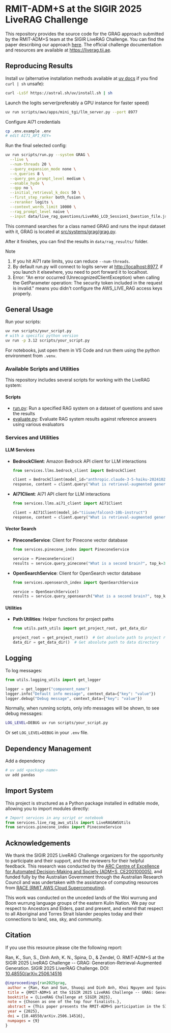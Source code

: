 # RMIT-ADM+S at the SIGIR 2025 LiveRAG Challenge

This repository provides the source code for the GRAG approach submitted by the RMIT-ADM+S team at the SIGIR LiveRAG Challenge. You can find the paper describing our approach [here](https://doi.org/10.48550/arXiv.2506.14516). The official challenge documentation and resources are available at <https://liverag.tii.ae>.

## Reproducing Results

Install uv (alternative installation methods available at [uv docs](https://docs.astral.sh/uv/getting-started/installation/) if you find `curl | sh` unsafe):

```bash
curl -LsSf https://astral.sh/uv/install.sh | sh
```

Launch the logits server(preferably a GPU instance for faster speed)

```bash
uv run scripts/aws/apps/mini_tgi/llm_server.py --port 8977
```

Configure AI71 credentials

```bash
cp .env.example .env
# edit AI71_API_KEY=
```

Run the final selected config:

```bash
uv run scripts/run.py --system GRAG \
  --live \
  --num-threads 20 \
  --query_expansion_mode none \
  --n_queries 8 \
  --query_gen_prompt_level medium \
  --enable_hyde \
  --qpp no \
  --initial_retrieval_k_docs 50 \
  --first_step_ranker both_fusion \
  --reranker logits \
  --context_words_limit 10000 \
  --rag_prompt_level naive \
  --input data/live_rag_questions/LiveRAG_LCD_Session1_Question_file.jsonl
```

This command searches for a class named GRAG and runs the input dataset with it, GRAG is located at [src/systems/grag/grag.py](src/systems/grag/grag.py#L21).

After it finishes, you can find the results in `data/rag_results/` folder.

Note

1. If you hit AI71 rate limits, you can reduce `--num-threads`.
2. By default run.py will connect to logits server at <http://localhost:8977>, if you launch it elsewhere, you need to port forward it to localhost.
3. Error: "An error occurred (UnrecognizedClientException) when calling the GetParameter operation: The security token included in the request is invalid." means you didn't configure the AWS_LIVE_RAG access keys properly.

## General Usage

Run your scripts:

```bash
uv run scripts/your_script.py
# with a specific python version
uv run -p 3.12 scripts/your_script.py
```

For notebooks, just open them in VS Code and run them using the python environment from `.venv`.

### Available Scripts and Utilities

This repository includes several scripts for working with the LiveRAG system:

#### Scripts

- [run.py](scripts/run.py): Run a specified RAG system on a dataset of questions and save the results
- [evaluate.py](scripts/evaluate.py): Evaluate RAG system results against reference answers using various evaluators

### Services and Utilities

#### LLM Services

- **BedrockClient**: Amazon Bedrock API client for LLM interactions

  ```python
  from services.llms.bedrock_client import BedrockClient
  
  client = BedrockClient(model_id="anthropic.claude-3-5-haiku-20241022-v1:0")
  response, content = client.query("What is retrieval-augmented generation?")
  ```

- **AI71Client**: AI71 API client for LLM interactions

  ```python
  from services.llms.ai71_client import AI71Client
  
  client = AI71Client(model_id="tiiuae/falcon3-10b-instruct")
  response, content = client.query("What is retrieval-augmented generation?")
  ```

#### Vector Search

- **PineconeService**: Client for Pinecone vector database

  ```python
  from services.pinecone_index import PineconeService
  
  service = PineconeService()
  results = service.query_pinecone("What is a second brain?", top_k=3)
  ```

- **OpenSearchService**: Client for OpenSearch vector database

  ```python
  from services.opensearch_index import OpenSearchService
  
  service = OpenSearchService()
  results = service.query_opensearch("What is a second brain?", top_k=3)
  ```

#### Utilities

- **Path Utilities**: Helper functions for project paths

  ```python
  from utils.path_utils import get_project_root, get_data_dir
  
  project_root = get_project_root()  # Get absolute path to project root
  data_dir = get_data_dir()  # Get absolute path to data directory
  ```

## Logging

To log messages:

```python
from utils.logging_utils import get_logger

logger = get_logger("component_name")
logger.info("Default info message", context_data={"key": "value"})
logger.debug("Debug message", context_data={"key": "value"})
```

Normally, when running scripts, only info messages will be shown, to see debug messages:

```bash
LOG_LEVEL=DEBUG uv run scripts/your_script.py
```

Or set `LOG_LEVEL=DEBUG` in your `.env` file.

## Dependency Management

Add a dependency

```bash
# uv add <package-name>
uv add pandas
```

## Import System

This project is structured as a Python package installed in editable mode, allowing you to import modules directly:

```python
# Import services in any script or notebook
from services.live_rag_aws_utils import LiveRAGAWSUtils
from services.pinecone_index import PineconeService
```
## Acknowledgements

We thank the SIGIR 2025 LiveRAG Challenge organizers for the opportunity to participate and their support, and the reviewers for their helpful feedback. This research was conducted by the [ARC Centre of Excellence for Automated Decision-Making and Society (ADM+S, CE200100005)](https://www.admscentre.org.au/), and funded fully by the Australian Government through the Australian Research Council and was undertaken with the assistance of computing resources from [RACE (RMIT AWS Cloud Supercomputing)](https://www.rmit.edu.au/partner/hubs/race).
  
  This work was conducted on the unceded lands of the  Woi wurrung and Boon wurrung language groups of the eastern Kulin Nation. We pay our respect to Ancestors and Elders, past and present, and extend that respect to all Aboriginal and Torres Strait Islander peoples today and their connections to land, sea, sky, and community.

## Citation

If you use this resource please cite the following report:

Ran, K., Sun, S., Dinh Anh, K. N., Spina, D., & Zendel, O. RMIT-ADM+S at the SIGIR 2025 LiveRAG Challenge -- GRAG: Generation-Retrieval-Augmented Generation. SIGIR 2025 LiverRAG Challenge. DOI: [10.48550/arXiv.2506.14516](https://doi.org/10.48550/arXiv.2506.14516)

```bibtex
@inproceedings{ran2025grag,
 author = {Ran, Kun and Sun, Shuoqi and Dinh Anh, Khoi Nguyen and Spina, Damiano and Zendel, Oleg},
 title = {RMIT-ADM+S at the SIGIR 2025 LiveRAG Challenge -- GRAG: Generation-Retrieval-Augmented Generation},
 booktitle = {LiveRAG Challenge at SIGIR 2025},
 note = {Chosen as one of the top four finalists.},
 abstract = {This paper presents the RMIT-ADM+S participation in the SIGIR 2025 LiveRAG Challenge. Our Generation-Retrieval-Augmented Generation (GRAG) approach relies on generating a hypothetical answer that is used in the retrieval phase, alongside the original question. GRAG also incorporates a pointwise large language model (LLM)-based re-ranking step prior to final answer generation. We describe the system architecture and the rationale behind our design choices. In particular, a systematic evaluation using the Grid of Points (GoP) framework and N-way ANOVA enabled comparison across multiple configurations, including query variant generation, question decomposition, rank fusion strategies, and prompting techniques for answer generation. Our system achieved a Relevance score of 1.199 and a Faithfulness score of 0.477 on the private leaderboard, placing among the top four finalists in the LiveRAG 2025 Challenge.},
 year = {2025},
 doi = {10.48550/arXiv.2506.14516},
 numpages = {9}
}
```


